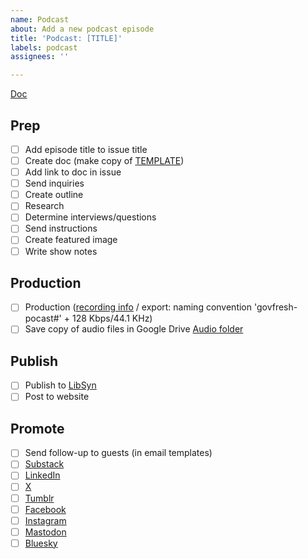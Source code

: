 ```yaml
---
name: Podcast
about: Add a new podcast episode
title: 'Podcast: [TITLE]'
labels: podcast
assignees: ''

---
```


[Doc]()

## Prep

- [ ] Add episode title to issue title
- [ ] Create doc (make copy of [TEMPLATE](https://docs.google.com/document/d/1pAjm9Jhnh4-ZLJ_g1TVkGNpOwZsV-pzU6BpH1DrJ8O4/edit?usp=sharing))
- [ ] Add link to doc in issue
- [ ] Send inquiries
- [ ] Create outline
- [ ] Research
- [ ] Determine interviews/questions
- [ ] Send instructions
- [ ] Create featured image
- [ ] Write show notes

## Production

- [ ] Production ([recording info](#) / export: naming convention 'govfresh-pocast#' + 128 Kbps/44.1 KHz)
- [ ] Save copy of audio files in Google Drive [Audio folder](https://drive.google.com/drive/folders/1IIe8TsRpvf454Kg_rBh_DfAvQv1StNBh?usp=sharing)

## Publish

- [ ] Publish to [LibSyn](https://libsyn.com/)
- [ ] Post to website

## Promote

- [ ] Send follow-up to guests (in email templates)
- [ ] [Substack](https://govfresh.substack.com/)
- [ ] [LinkedIn](https://www.linkedin.com/company/govfresh)
- [ ] [X](https://www.x.com/govfresh)
- [ ] [Tumblr](https://govfresh.tumblr.com/)
- [ ] [Facebook](https://www.facebook.com/govfresh)
- [ ] [Instagram](https://www.instagram.com/govfresh)
- [ ] [Mastodon](https://mastodon.social/@govfresh)
- [ ] [Bluesky](https://bsky.app/profile/govfresh.bsky.social)
